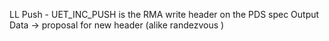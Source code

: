

LL Push
    - UET_INC_PUSH is the RMA write header on the PDS spec
Output Data -> proposal for new header (alike randezvous
)